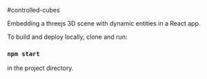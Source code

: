 #controlled-cubes

Embedding a threejs 3D scene with dynamic entities in a React app.


To build and deploy locally, clone and run:

### `npm start`

in the project directory.
